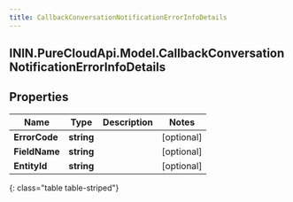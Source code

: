 ```yaml
---
title: CallbackConversationNotificationErrorInfoDetails
---
```

## ININ.PureCloudApi.Model.CallbackConversationNotificationErrorInfoDetails

## Properties

|Name | Type | Description | Notes|
|------------ | ------------- | ------------- | -------------|
| **ErrorCode** | **string** |  | [optional] |
| **FieldName** | **string** |  | [optional] |
| **EntityId** | **string** |  | [optional] |
{: class="table table-striped"}


